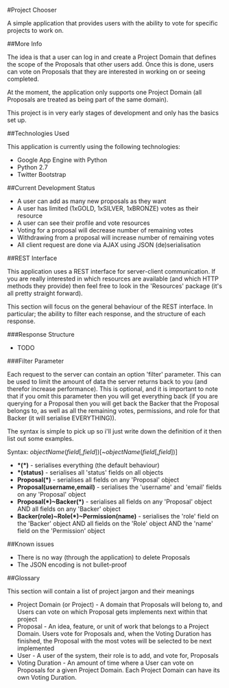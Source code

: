 #Project Chooser

A simple application that provides users with the ability to vote for specific projects to work on.

##More Info

The idea is that a user can log in and create a Project Domain that defines the scope of the Proposals
that other users add. Once this is done, users can vote on Proposals that they are interested in
working on or seeing completed.

At the moment, the application only supports one Project Domain (all Proposals are treated as being part
 of the same domain).

This project is in very early stages of development and only has the basics set up.

##Technologies Used

This application is currently using the following technologies:

* Google App Engine with Python
* Python 2.7
* Twitter Bootstrap

##Current Development Status

* A user can add as many new proposals as they want
* A user has limited (1xGOLD, 1xSILVER, 1xBRONZE) votes as their resource
* A user can see their profile and vote resources
* Voting for a proposal will decrease number of remaining votes
* Withdrawing from a proposal will increase number of remaining votes
* All client request are done via AJAX using JSON (de)serialisation

##REST Interface

This application uses a REST interface for server-client communication. If you
are really interested in which resources are available (and which HTTP methods they provide) then feel free
to look in the 'Resources' package (it's all pretty straight forward).

This section will focus on the general behaviour of the REST interface. In particular; the ability to filter each
response, and the structure of each response.

###Response Structure

- TODO

###Filter Parameter

Each request to the server can contain an option 'filter' parameter. This can be used to limit the amount of data the
server returns back to you (and therefor increase performance). This is optional, and it is important to note that
if you omit this parameter then you will get everything back (if you are querying for a Proposal then you will get back
the Backer that the Proposal belongs to, as well as all the remaining votes, permissions, and role for that Backer (it
will serialise EVERYTHING)).

The syntax is simple to pick up so i'll just write down the definition of it then list out
some examples.

Syntax: *objectName*(*field*\[,*field*\])\[~*objectName*(*field*\[,*field*\])\]

* **\*(\*)** - serialises everything (the default behaviour)
* **\*(status)** - serialises all 'status' fields on all objects
* **Proposal(\*)** - serialises all fields on any 'Proposal' object
* **Proposal(username,email)** - serialises the 'username' and 'email' fields on any 'Proposal' object
* **Proposal(\*)~Backer(\*)** - serialises all fields on any 'Proposal' object AND all fields on any 'Backer' object
* **Backer(role)~Role(\*)~Permission(name)** - serialises the 'role' field on the 'Backer' object AND all fields on the
                                               'Role' object AND the 'name' field on the 'Permission' object

##Known issues

* There is no way (through the application) to delete Proposals
* The JSON encoding is not bullet-proof

##Glossary

This section will contain a list of project jargon and their meanings

* Project Domain (or Project) - A domain that Proposals will belong to, and Users can vote on which Proposal gets implements next within that project
* Proposal - An idea, feature, or unit of work that belongs to a Project Domain. Users vote for Proposals and, when the Voting Duration has finished, the Proposal with the most votes will be selected to be next implemented
* User - A user of the system, their role is to add, and vote for, Proposals
* Voting Duration - An amount of time where a User can vote on Proposals for a given Project Domain. Each Project Domain can have its own Voting Duration.
